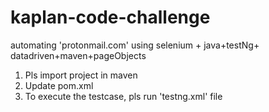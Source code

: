 # kaplan-code-challenge
automating 'protonmail.com' using selenium + java+testNg+ datadriven+maven+pageObjects
1. Pls import project in maven
2. Update pom.xml
3. To execute the testcase, pls run 'testng.xml' file
